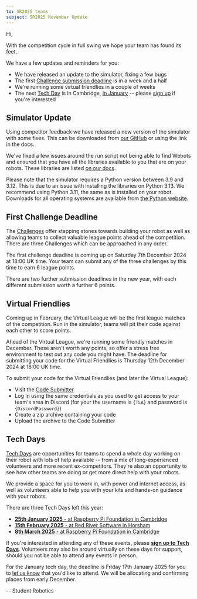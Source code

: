 ```yaml
---
to: SR2025 teams
subject: SR2025 November Update
---
```


Hi,

With the competition cycle in full swing we hope your team has found its feet.

We have a few updates and reminders for you:

* We have released an update to the simulator, fixing a few bugs
* The first [Challenge submission deadline][challenge-deadline] is in a week and a half
* We're running some virtual friendlies in a couple of weeks
* The next [Tech Day][tech-days] is in Cambridge, [in January][cambridge-tech-day-january] -- please [sign up][tech-day-signup] if you're interested

## Simulator Update

Using competitor feedback we have released a new version of the simulator with some fixes. This can be downloaded from [our GitHub](https://github.com/srobo/sbot_simulator/releases/download/2025.1.1/sbot-simulator-2025.1.1.zip) or using the link in the docs.

We've fixed a few issues around the run script not being able to find Webots and ensured that you have all the libraries available to you that are on your robots. These libraries are listed [on our docs](https://studentrobotics.org/docs/kit/brain_board/python_libraries).

Please note that the simulator requires a Python version between 3.9 and 3.12. This is due to an issue with installing the libraries on Python 3.13. We recommend using Python 3.11, the same as is installed on your robot. Downloads for all operating systems are available from [the Python website](https://www.python.org/downloads/release/python-3119/).

## First Challenge Deadline

The [Challenges][challenges] offer stepping stones towards building your robot as well as allowing teams to collect valuable league points ahead of the competition. There are three Challenges which can be approached in any order.

The first challenge deadline is coming up on Saturday 7th December 2024 at 18:00 UK time. Your team can submit any of the three challenges by this time to earn 6 league points.

There are two further submission deadlines in the new year, with each different submission worth a further 6 points.

## Virtual Friendlies

Coming up in February, the Virtual League will be the first league matches of the competition. Run in the simulator, teams will pit their code against each other to score points.

Ahead of the Virtual League, we're running some friendly matches in December. These aren't worth any points, so offer a stress free environment to test out any code you might have. The deadline for submitting your code for the Virtual Friendlies is Thursday 12th December 2024 at 18:00 UK time.

To submit your code for the Virtual Friendlies (and later the Virtual League):

* Visit the [Code Submitter][code-submitter]
* Log in using the same credentials as you used to get access to your team's area in Discord (for your the username is `{TLA}` and password is `{DiscordPassword}`)
* Create a zip archive containing your code
* Upload the archive to the Code Submitter

## Tech Days

[Tech Days][tech-days] are opportunities for teams to spend a whole day working on their robot with lots of help available -- from a mix of long-experienced volunteers and more recent ex-competitors. They're also an opportunity to see how other teams are doing or get more direct help with your robots.

We provide a space for you to work in, with power and internet access, as well as volunteers able to help you with your kits and hands-on guidance with your robots.

There are three Tech Days left this year:

* [**25th January 2025** - at Raspberry Pi Foundation in Cambridge][cambridge-tech-day-january]
* [**15th February 2025** - at Red River Software in Horsham][horsham-tech-day-february]
* [**8th March 2025** - at Raspberry Pi Foundation in Cambridge][cambridge-tech-day-march]

If you're interested in attending any of these events, please **[sign up to Tech Days][tech-day-signup]**.
Volunteers may also be around virtually on these days for support, should you not be able to attend any events in person.

For the January tech day, the deadline is Friday 17th January 2025 for you to [let us know][tech-day-signup] that you'd like to attend. We will be allocating and confirming places from early December.

-- Student Robotics


[challenge-deadline]: https://studentrobotics.org/events/sr2025/first-challenge-submission-deadline/
[cambridge-tech-day-january]: https://studentrobotics.org/events/sr2025/cambridge-tech-day-january
[horsham-tech-day-february]: https://studentrobotics.org/events/sr2025/horsham-tech-day-february
[cambridge-tech-day-march]: https://studentrobotics.org/events/sr2025/cambridge-tech-day-march
[challenges]: https://studentrobotics.org/docs/resources/2025/challenges.html
[code-submitter]: https://studentrobotics.org/code-submitter/
[tech-days]: https://studentrobotics.org/docs/robots_101/tech_days
[tech-day-signup]: https://forms.gle/SpZnqpUAaRbxwy2C9
